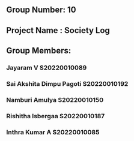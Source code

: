 
## Group Number: 10
## Project Name : Society Log
## Group Members:
### Jayaram V S20220010089
### Sai Akshita Dimpu Pagoti S20220010192
### Namburi Amulya S20220010150
### Rishitha Isbergaa S20220010187
### Inthra Kumar A S20220010085
                